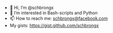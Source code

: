 - 👋 Hi, I’m @schbrongx
- 👀 I’m interested in Bash-scripts and Python
- 📫 How to reach me: schbrongx@facebook.com
- My gists: https://gist.github.com/schbrongx

<!---
schbrongx/schbrongx is a ✨ special ✨ repository because its `README.md` (this file) appears on your GitHub profile.
You can click the Preview link to take a look at your changes.
--->
